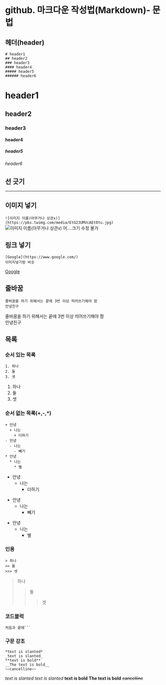 # github. 마크다운 작성법(Markdown)- 문법

## 헤더(header)
```
# header1
## header2
### header3
#### header4
##### header5
###### header6
```
# header1
## header2
### header3
#### header4
##### header5
###### header6

## 선 긋기
---

## 이미지 넣기
```![이미지 이름(아무거나 상관x)](https://pbs.twimg.com/media/EtG23UMVcAEt0tu.jpg)```
![이미지 이름(아무거나 상관x)](https://pbs.twimg.com/media/EtG23UMVcAEt0tu.jpg)
어....크기 수정 불가

## 링크 넣기
```
[Google](https://www.google.com/)
이미지넣기랑 비슷
```
[Google](https://www.google.com/)

## 줄바꿈
```
줄바꿈을 하기 위해서는 끝에 3번 이상 띄어쓰기해야 함   
안녕친구
```
줄바꿈을 하기 위해서는 끝에 3번 이상 띄어쓰기해야 함   
안녕친구

## 목록
### 순서 있는 목록
```
1. 하나
2. 둘
3. 셋
```
1. 하나
2. 둘
3. 셋

### 순서 없는 목록(+,-,*)
```
+ 안녕
  + 나는
    + 더하기
- 안녕
  - 나는
    - 빼기
* 안녕
  * 나는
    * 별   
```
+ 안녕
  + 나는
    + 더하기
- 안녕
  - 나는
    - 빼기
* 안녕
  * 나는
    * 별   


### 인용
```
> 하나
>> 둘
>>> 셋

```
> 하나
>> 둘
>>> 셋

### 코드블럭
```
처음과 끝에```
```
### 구문 강조
```
*text is slanted*
_text is slanted_
**text is bold**
__The text is bold__
~~cancelline~~
```
*text is slanted*
_text is slanted_
**text is bold**
__The text is bold__
~~cancelline~~

